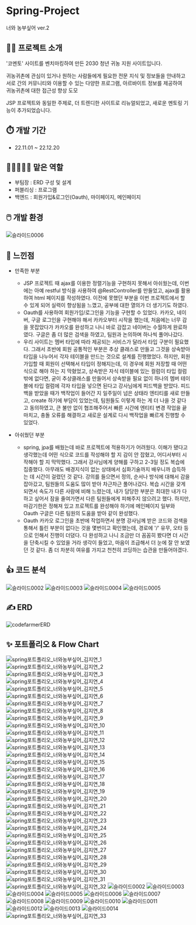 # Spring-Project
너와 농부싶어 ver.2


## 👩‍💻 프로젝트 소개
'코멘토' 사이트를 벤치마킹하여 만든 2030 청년 귀농 지원 사이트입니다.

귀농귀촌에 관심이 있거나 원하는 사람들에게 필요한 전문 지식 및 정보들을 안내하고 <br>
서로 간의 커뮤니티와 이용할 수 있는 다양한 프로그램, 아르바이트 정보를 제공하여 <br> 
귀농귀촌에 대한 접근성 향상 도모

JSP 프로젝트와 동일한 주제로, 더 트렌디한 사이트로 리뉴얼되었고, 새로운 멘토링 기능이 추가되었습니다.

## ⏱️ 개발 기간
- 22.11.01 ~ 22.12.20

## 🧑🏻‍🤝‍🧑🏼 맡은 역할
- 부팀장 : ERD 구성 및 설계
- 퍼블리싱 : 프로그램
- 백엔드 : 회원가입&로그인(Oauth), 마이페이지, 메인페이지

## 🖱️ 개발 환경
![슬라이드0006](https://user-images.githubusercontent.com/109491137/210177896-587d1850-523f-4011-8e96-169e6e31baef.jpg)

## 📌 느낀점
- 만족한 부분

  - JSP 프로젝트 때 ajax를 이용한 정렬기능을 구현하지 못해서 아쉬웠는데, 이번에는 아예 restful 방식을 사용하여 @RestController를 만들었고, ajax를 활용하여 html 페이지를 작성하였다. 이전에 못했던 부분을 이번 프로젝트에서 할 수 있게 되어 실력이 향상됨을 느꼈고, 공부에 대한 열의가 더 생기기도 하였다.
  - Oauth를 사용하여 회원가입/로그인을 기능을 구현할 수 있었다. 카카오, 네이버, 구글 로그인을 구현해야 해서 카카오부터 시작을 했는데, 처음에는 너무 감을 못잡았다가 카카오를 완성하고 나니 바로 감잡고 네이버는 수월하게 완료하였다. 구글은 좀 더 많은 검색을 하였고, 팀원과 논의하며 하나씩 풀어나갔다.
  - 우리 사이트는 멤버 타입에 따라 제공되는 서비스가 달라서 타입 구분이 필요했다. 그래서 초반에 회원 공통적인 부분은 추상 클래스로 만들고 그것을 상속받아 타입을 나누어서 각자 테이블을 만드는 것으로 설계를 진행했었다. 하지만, 회원가입할 때 회원이 선택해서 타입이 정해지는데, 이 경우에 회원 저장할 때 어떤 식으로 해야 하는 지 막혔었고, 상속받은 자식 테이블에 있는 컬럼이 타입 컬럼밖에 없다면, 굳이 추상클래스를 만들어서 상속받을 필요 없이 하나의 멤버 테이블에 타입 컬럼에 각자 타입을 넣으면 된다고 강사님에게 피드백을 받았다. 피드백을 받았을 때가 백작업이 들어간 지 일주일이 넘은 상태라 엔티티를 새로 만들고, create 하기에 부담이 있었는데, 팀원들도 이렇게 하는 게 더 나을 것 같다고 동의하였고, 큰 불만 없이 협조해주어서 빠른 시간에 엔티티 변경 작업을 끝마치고, 충돌 오류를 해결하고 새로운 설계로 다시 백작업을 빠르게 진행할 수 있었다.
  
- 아쉬웠던 부분

  - spring, jpa를 배웠는데 바로 프로젝트에 적용하기가 어려웠다. 이해가 됐다고 생각했는데 어떤 식으로 코드를 작성해야 할 지 감이 안 잡혔고, 어디서부터 시작해야 할 지 막막했다. 그래서 강사님에게 양해를 구하고 2-3일 정도 복습에 집중했다. 아무래도 배경지식이 없는 상태에서 심화기술까지 배우니까 습득하는 데 시간이 걸렸던 것 같다. 강의를 들으면서 정의, 순서나 방식에 대해서 감을 잡아갔고, 팀원들의 도움도 많이 받아 차근차근 풀어나갔다. 복습 시간을 갖게 되면서 속도가 다른 사람에 비해 느렸는데, 내가 담당한 부분은 최대한 내가 다 하고 싶어서 잠을 줄여가면서 다른 팀원들에게 피해주지 않으려고 했다. 하지만, 마감기한은 정해져 있고 프로젝트를 완성해야 하기에 메인페이지 일부와 Oauth 구글은 다른 팀원의 도움을 받아 같이 완성했다.
  - Oauth 카카오 로그인을 초반에 작업하면서 분명 강사님께 받은 코드와 검색을 통해서 틀린 부분이 없다는 것을 몇번이고 확인했는데, 경로에 '/' 유무, 오타 등으로 인해서 진행이 더뎠다. 다 완성하고 나니 조금만 더 꼼꼼히 봤다면 더 시간을 단축시킬 수 있었을 거라 생각이 들었고, 마음이 조급해서 더 눈에 잘 안 보였던 것 같다. 좀 더 차분히 여유를 가지고 천천히 코딩하는 습관을 만들어야겠다.

## 👍 코드 분석 
![슬라이드0002](https://user-images.githubusercontent.com/109491137/210333914-40e972db-cfac-4cdb-9d3b-8331448ebdbb.jpg)
![슬라이드0003](https://user-images.githubusercontent.com/109491137/210333921-6a7dac60-3108-435f-858b-fb6329bb43d0.jpg)
![슬라이드0004](https://user-images.githubusercontent.com/109491137/210333924-e48145f4-a093-47ff-b886-620a9a6e57c3.jpg)
![슬라이드0005](https://user-images.githubusercontent.com/109491137/210333926-c2e39a12-fca2-45d0-9802-8a7ac6f6fc45.jpg)


## ✍️ ERD
![codefarmerERD](https://user-images.githubusercontent.com/109491137/210177806-342f8e93-a520-4b71-923a-d1fbe7ba6641.png)

## ✨ 포트폴리오 & Flow Chart
![spring포트폴리오_너와농부싶어_김지연_1](https://user-images.githubusercontent.com/109491137/210179710-fe7425c3-bc3b-4d68-8051-df7391eba115.png)
![spring포트폴리오_너와농부싶어_김지연_2](https://user-images.githubusercontent.com/109491137/210179712-17204450-cfee-42b7-b31b-2ca2e943f4a4.png)
![spring포트폴리오_너와농부싶어_김지연_3](https://user-images.githubusercontent.com/109491137/210179713-3b27835e-0fd0-42cc-8b62-a8bf2e4bedba.png)
![spring포트폴리오_너와농부싶어_김지연_4](https://user-images.githubusercontent.com/109491137/210179714-e8bfe766-27f3-47ce-9398-ac6b8a54d47e.png)
![spring포트폴리오_너와농부싶어_김지연_5](https://user-images.githubusercontent.com/109491137/210179715-6b5b0808-5fd0-40b9-a427-1ea5ac9c5a6d.png)
![spring포트폴리오_너와농부싶어_김지연_6](https://user-images.githubusercontent.com/109491137/210179716-c3b0be43-652c-4bdf-9b62-c53744cee85f.png)
![spring포트폴리오_너와농부싶어_김지연_7](https://user-images.githubusercontent.com/109491137/210179717-940ffef3-c3ce-4580-b5dc-923ee69c8ce6.png)
![spring포트폴리오_너와농부싶어_김지연_8](https://user-images.githubusercontent.com/109491137/210179718-fe196c83-71b9-44b7-abcc-61c7c1f9118e.png)
![spring포트폴리오_너와농부싶어_김지연_9](https://user-images.githubusercontent.com/109491137/210179720-146aec8e-71ff-49b0-afc0-5c0b0b7602a1.png)
![spring포트폴리오_너와농부싶어_김지연_10](https://user-images.githubusercontent.com/109491137/210179721-60db940c-9e63-4129-bd23-4431aad193ef.png)
![spring포트폴리오_너와농부싶어_김지연_11](https://user-images.githubusercontent.com/109491137/210179723-23c0cc46-8fd3-4c19-ab23-433767b082aa.png)
![spring포트폴리오_너와농부싶어_김지연_12](https://user-images.githubusercontent.com/109491137/210179724-ee88ab89-da39-4390-bcd9-146317782c3e.png)
![spring포트폴리오_너와농부싶어_김지연_13](https://user-images.githubusercontent.com/109491137/210179725-af8f29da-c564-4968-a958-c8d97ce967eb.png)
![spring포트폴리오_너와농부싶어_김지연_14](https://user-images.githubusercontent.com/109491137/210179726-d5988bc3-5a80-4740-b24d-7223b691900b.png)
![spring포트폴리오_너와농부싶어_김지연_15](https://user-images.githubusercontent.com/109491137/210179727-5bb06ad0-2fe0-460f-b80e-a7059483a3b2.png)
![spring포트폴리오_너와농부싶어_김지연_16](https://user-images.githubusercontent.com/109491137/210179729-97445d31-75f0-443a-8cb3-50039f6ba24a.png)
![spring포트폴리오_너와농부싶어_김지연_17](https://user-images.githubusercontent.com/109491137/210179731-9c16310d-8595-439a-99f7-6ca85e6c8efe.png)
![spring포트폴리오_너와농부싶어_김지연_18](https://user-images.githubusercontent.com/109491137/210179733-9c82a3b5-598a-4e7a-9c16-498eb0784482.png)
![spring포트폴리오_너와농부싶어_김지연_19](https://user-images.githubusercontent.com/109491137/210179734-93c14ec2-6d04-422b-aad9-3071c2908a48.png)
![spring포트폴리오_너와농부싶어_김지연_20](https://user-images.githubusercontent.com/109491137/210179735-7116288c-329a-45ed-9ad8-820bc87e0052.png)
![spring포트폴리오_너와농부싶어_김지연_21](https://user-images.githubusercontent.com/109491137/210179737-8553ec41-bf35-4009-978c-35c52c8715cd.png)
![spring포트폴리오_너와농부싶어_김지연_22](https://user-images.githubusercontent.com/109491137/210179739-fc3f6f6e-dd00-4a0c-aaf3-d6e0065c9a59.png)
![spring포트폴리오_너와농부싶어_김지연_23](https://user-images.githubusercontent.com/109491137/210179740-92d5956f-016a-4780-b075-1ea8a3a92aba.png)
![spring포트폴리오_너와농부싶어_김지연_24](https://user-images.githubusercontent.com/109491137/210179741-02e80019-2d88-448f-8cab-a5b2f5c575e7.png)
![spring포트폴리오_너와농부싶어_김지연_25](https://user-images.githubusercontent.com/109491137/210179742-a796df4d-c427-4d3c-93bf-d1d13b5f457c.png)
![spring포트폴리오_너와농부싶어_김지연_26](https://user-images.githubusercontent.com/109491137/210179743-159640e4-829f-482e-8ff4-22f907bb7eeb.png)
![spring포트폴리오_너와농부싶어_김지연_27](https://user-images.githubusercontent.com/109491137/210179745-6abc50fb-e1a2-47c6-86dd-a6df9e112923.png)
![spring포트폴리오_너와농부싶어_김지연_28](https://user-images.githubusercontent.com/109491137/210179748-7891a274-8bf1-4f91-b796-27c832018d71.png)
![spring포트폴리오_너와농부싶어_김지연_29](https://user-images.githubusercontent.com/109491137/210179749-09cdf55f-332c-4e3b-97ca-4cfc7fcbf833.png)
![spring포트폴리오_너와농부싶어_김지연_30](https://user-images.githubusercontent.com/109491137/210179751-cda57dab-b85f-4c6c-bf97-81fc76524339.png)
![spring포트폴리오_너와농부싶어_김지연_31](https://user-images.githubusercontent.com/109491137/210179752-1312a741-68c8-414c-b401-666a63347090.png)
![spring포트폴리오_너와농부싶어_김지연_32](https://user-images.githubusercontent.com/109491137/210179753-3b037414-8112-4b4d-bdf7-80f1b08f78d3.png)
![슬라이드0002](https://user-images.githubusercontent.com/109491137/210179764-2c5a9742-a74d-4f3b-913c-c29f06e52a85.jpg)
![슬라이드0003](https://user-images.githubusercontent.com/109491137/210179765-153bd142-9737-4c3d-b5cf-a48005e5656b.jpg)
![슬라이드0004](https://user-images.githubusercontent.com/109491137/210179766-16a5268c-5df6-4e66-aed8-93df390de820.jpg)
![슬라이드0005](https://user-images.githubusercontent.com/109491137/210179767-a2f557e7-9f55-44f5-bd56-bf7c37b88668.jpg)
![슬라이드0006](https://user-images.githubusercontent.com/109491137/210179768-af4a435f-9727-4f36-bbcf-36425259ca5b.jpg)
![슬라이드0007](https://user-images.githubusercontent.com/109491137/210179770-66fe89f1-3b06-46cf-9a86-d62e2abd37e8.jpg)
![슬라이드0008](https://user-images.githubusercontent.com/109491137/210179771-a7510aa3-695e-4f47-91fb-7cf9b39b881b.jpg)
![슬라이드0009](https://user-images.githubusercontent.com/109491137/210179772-90a6c6dc-26ef-4b6d-bfa2-c5c2679012e3.jpg)
![슬라이드0010](https://user-images.githubusercontent.com/109491137/210179773-17bdd6bc-85f4-4e7b-8dd9-8c3618594317.jpg)
![슬라이드0011](https://user-images.githubusercontent.com/109491137/210179774-51dccfdc-2905-4205-90b6-540e9e9d89c5.jpg)
![슬라이드0012](https://user-images.githubusercontent.com/109491137/210179776-c11bcf48-b9a1-4454-8f6d-5b512d70d199.jpg)
![슬라이드0013](https://user-images.githubusercontent.com/109491137/210179777-6b3b4208-8b53-4b0b-974c-6bb581c6618b.jpg)
![슬라이드0014](https://user-images.githubusercontent.com/109491137/210179778-77c97711-a766-4018-9a4a-029e4201fcf6.jpg)
![spring포트폴리오_너와농부싶어_김지연_33](https://user-images.githubusercontent.com/109491137/210179754-4a053127-b70f-4f1f-beb8-b2162fa92499.png)
